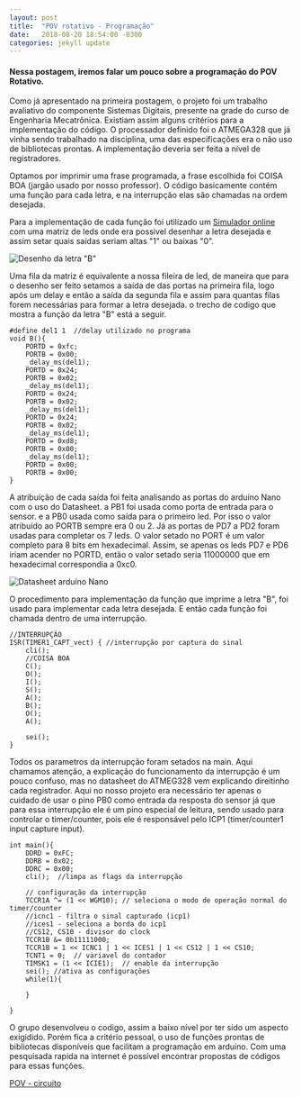 ```yaml
---
layout: post
title:  "POV rotativo - Programação"
date:   2018-08-20 18:54:00 -0300
categories: jekyll update
---
```


<h4>Nessa postagem, iremos falar um pouco sobre a programação do POV Rotativo.</h4>

Como já apresentado na primeira postagem, o projeto foi um trabalho avaliativo do componente Sistemas Digitais, presente na grade do curso de Engenharia Mecatrônica. Existiam assim alguns critérios para a implementação do código. O processador definido foi o ATMEGA328 que já vinha sendo trabalhado na disciplina, uma das especificações era o não uso de bibliotecas prontas. A implementação deveria ser feita a nível de registradores.

Optamos por imprimir uma frase programada, a frase escolhida foi COISA BOA (jargão usado por nosso professor).
O código basicamente contém uma função para cada letra, e na interrupção elas são chamadas na ordem desejada.

Para a implementação de cada função foi utilizado um 
[Simulador online](https://toxic-dev.github.io/LED-Matrix-Simulator/) com uma matriz de leds onde era possivel desenhar a letra desejada e assim setar quais saídas seriam altas "1" ou baixas "0".

![Desenho da letra "B"](/mariaelenasilveira.github.io/images/matriz-de-leds.png "Desenho da letra 'B' na matriz")

Uma fila da matriz é equivalente a nossa fileira de led, de maneira que para o desenho ser feito setamos a saída de das portas na primeira fila, logo após um delay e então a saída da segunda fila e assim para quantas filas forem necessárias para formar a letra desejada. o trecho de codigo que mostra a função da letra "B" está a seguir.


	#define del1 1  //delay utilizado no programa
	void B(){
		PORTD = 0xfc;
		PORTB = 0x00;
		_delay_ms(del1);
		PORTD = 0x24;
		PORTB = 0x02;
		_delay_ms(del1);
		PORTD = 0x24;
		PORTB = 0x02;
		_delay_ms(del1);
		PORTD = 0x24;
		PORTB = 0x02;
		_delay_ms(del1);
		PORTD = 0xd8;
		PORTB = 0x00;
		_delay_ms(del1);
		PORTD = 0x00;
		PORTB = 0x00;
	}

A atribuíção de cada saída foi feita analisando as portas do arduíno Nano com o uso do Datasheet.
a PB1 foi usada como porta de entrada para o sensor. e a PB0 usada como saída para o primeiro led. Por isso o valor atribuído ao PORTB sempre era 0 ou 2. 
Já as portas de PD7 a PD2 foram usadas para completar os 7 leds.
O valor setado no PORT é um valor completo para 8 bits em hexadecimal. Assim, se apenas os leds PD7 e PD6 iriam acender no PORTD, então o valor setado seria 11000000 que em hexadecimal correspondia a 0xc0.

![Datasheet arduíno Nano](/mariaelenasilveira.github.io/images/arduino-nano-datasheet.gif)

O procedimento para implementação da função que imprime a letra "B", foi usado para implementar cada letra desejada.
E então cada função foi chamada dentro de uma interrupção.

	//INTERRUPÇÃO
	ISR(TIMER1_CAPT_vect) { //interrupção por captura do sinal
	    cli();
	    //COISA BOA
	    C();
	    O();
	    I();
	    S();
	    A();
	    B();
	    O();
	    A();

	    sei();
	}

Todos os parametros da interrupção foram setados na main. Aqui chamamos atenção, a explicação do funcionamento da interrupção é um pouco confuso, mas no datasheet do ATMEG328 vem explicando direitinho cada registrador. Aqui no nosso projeto era necessário ter apenas o cuidado de usar o pino PB0 como entrada da resposta do sensor já que para essa interrupção ele é um pino especial de leitura, sendo usado para controlar o timer/counter, pois ele é responsável pelo ICP1 (timer/counter1 input capture input).

	int main(){
	    DDRD = 0xFC;
	    DDRB = 0x02;
	    DDRC = 0x00;
	    cli();  //limpa as flags da interrupção
	    
	    // configuração da interrupção
	    TCCR1A ^= (1 << WGM10); // seleciona o modo de operação normal do timer/counter
	    //icnc1 - filtra o sinal capturado (icp1)
	    //ices1 - seleciona a borda do icp1
	    //CS12, CS10 - divisor do clock
	    TCCR1B &= 0b11111000;
	    TCCR1B = 1 << ICNC1 | 1 << ICES1 | 1 << CS12 | 1 << CS10;
	    TCNT1 = 0;  // variavel do contador
	    TIMSK1 = (1 << ICIE1);  // enable da interrupção
	    sei(); //ativa as configurações
	    while(1){
	        
		}
	    
	}

O grupo desenvolveu o codigo, assim a baixo nível por ter sido um aspecto exigidido. Porém fica a critério pessoal, o uso de funções prontas de bibliotecas disponíveis que facilitam a programação em arduíno. Com uma pesquisada rapida na internet é possível encontrar propostas de códigos para essas funções. 


[POV - circuito](https://mariaelenasilveira.github.io/jekyll/update/2018/12/06/aplicacoes.html "Clique e acesse agora!")


[jekyll-docs]: http://jekyllrb.com/docs/home
[jekyll-gh]:   https://github.com/jekyll/jekyll
[jekyll-talk]: https://talk.jekyllrb.com/
